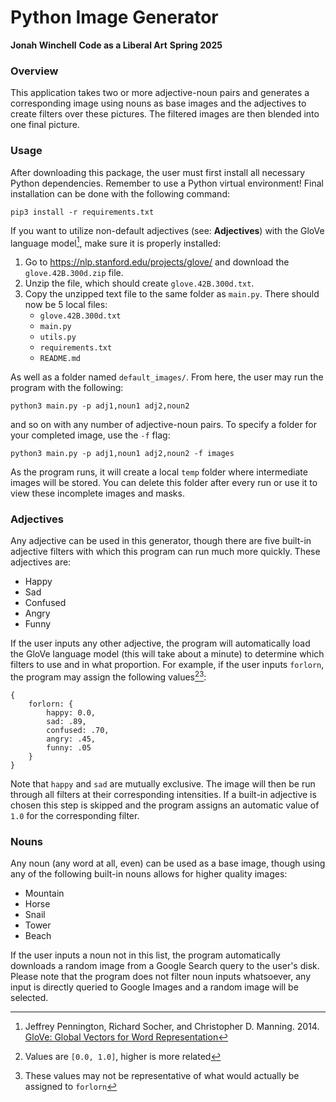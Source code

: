 # Python Image Generator

**Jonah Winchell**
**Code as a Liberal Art**
**Spring 2025**

### Overview

This application takes two or more adjective-noun pairs and generates a corresponding image using nouns as base images and the adjectives to create filters over these pictures. The filtered images are then blended into one final picture.

### Usage

After downloading this package, the user must first install all necessary Python dependencies. Remember to use a Python virtual environment! Final installation can be done with the following command:

`pip3 install -r requirements.txt`

If you want to utilize non-default adjectives (see: **Adjectives**) with the GloVe language model[^1], make sure it is properly installed:

1. Go to https://nlp.stanford.edu/projects/glove/ and download the `glove.42B.300d.zip` file.
2. Unzip the file, which should create `glove.42B.300d.txt`.
3. Copy the unzipped text file to the same folder as `main.py`. There should now be 5 local files:
    - `glove.42B.300d.txt`
    - `main.py`
    - `utils.py`
    - `requirements.txt`
    - `README.md`

As well as a folder named `default_images/`. From here, the user may run the program with the following:

`python3 main.py -p adj1,noun1 adj2,noun2`

and so on with any number of adjective-noun pairs. To specify a folder for your completed image, use the `-f` flag:

`python3 main.py -p adj1,noun1 adj2,noun2 -f images`

As the program runs, it will create a local `temp` folder where intermediate images will be stored. You can delete this folder after every run or use it to view these incomplete images and masks.

### Adjectives

Any adjective can be used in this generator, though there are five built-in adjective filters with which this program can run much more quickly. These adjectives are:

- Happy
- Sad
- Confused
- Angry
- Funny

If the user inputs any other adjective, the program will automatically load the GloVe language model (this will take about a minute) to determine which filters to use and in what proportion. For example, if the user inputs `forlorn`, the program may assign the following values[^2][^3]:

```
{
    forlorn: {
        happy: 0.0,
        sad: .89,
        confused: .70,
        angry: .45,
        funny: .05
    }
}
```

Note that `happy` and `sad` are mutually exclusive. The image will then be run through all filters at their corresponding intensities. If a built-in adjective is chosen this step is skipped and the program assigns an automatic value of `1.0` for the corresponding filter.

### Nouns

Any noun (any word at all, even) can be used as a base image, though using any of the following built-in nouns allows for higher quality images:

- Mountain
- Horse
- Snail
- Tower
- Beach

If the user inputs a noun not in this list, the program automatically downloads a random image from a Google Search query to the user's disk. Please note that the program does not filter noun inputs whatsoever, any input is directly queried to Google Images and a random image will be selected.


[^1]: Jeffrey Pennington, Richard Socher, and Christopher D. Manning. 2014. [GloVe: Global Vectors for Word Representation](https://nlp.stanford.edu/pubs/glove.pdf)
[^2]: Values are `[0.0, 1.0]`, higher is more related
[^3]: These values may not be representative of what would actually be assigned to `forlorn`
